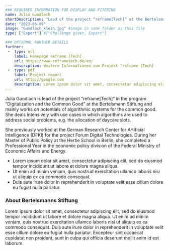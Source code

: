 ```yaml
---
### REQUIRED INFORMATION FOR DISPLAY AND FITERING
name: Julia Gundlach
shortDescription: "Lead of the project “reframe[Tech]” at the Bertelsmann Stiftung"
date: "2023-06-09"
image: "Gundlach_klein.jpg" #image in same folder as this file
type: ["Expert"] #["Challenge giver, Expert"]

### OPTIONAL FURTHER DETAILS
further:
 -  type: url
    label: Homepage reframe [Tech] 
    url: https://www.reframetech.de/en/
    description: Weitere Informationen zum Projekt "reframe [Tech]
 -  type: pdf
    label: Project report
    url: http://google.com
    description: Lorem ipsum dolor sit amet, consectetur adipiscing elit
---
```


Julia Gundlach is lead of the project “reframe[Tech]” in the program “Digitalization and the Common Good” at the Bertelsmann Stiftung and mainly works on potentials of algorithmic systems for the common good. She deals intensively with use cases in which algorithms are used to address social problems, e.g. the allocation of daycare slots.

She previously worked at the German Research Center for Artificial Intelligence (DFKI) for the project Forum Digital Technologies. During her Master of Public Policy at the Hertie School in Berlin, she completed a Professional Year in the economic policy division of the Federal Ministry of Economic Affairs and Energy.

- Lorem ipsum dolor sit amet, consectetur adipiscing elit, sed do eiusmod tempor incididunt ut labore et dolore magna aliqua. 
- Ut enim ad minim veniam, quis nostrud exercitation ullamco laboris nisi ut aliquip ex ea commodo consequat. 
- Duis aute irure dolor in reprehenderit in voluptate velit esse cillum dolore eu fugiat nulla pariatur. 

### About Bertelsmanns Stiftung

Lorem ipsum dolor sit amet, consectetur adipiscing elit, sed do eiusmod tempor incididunt ut labore et dolore magna aliqua. Ut enim ad minim veniam, quis nostrud exercitation ullamco laboris nisi ut aliquip ex ea commodo consequat. Duis aute irure dolor in reprehenderit in voluptate velit esse cillum dolore eu fugiat nulla pariatur. Excepteur sint occaecat cupidatat non proident, sunt in culpa qui officia deserunt mollit anim id est laborum.